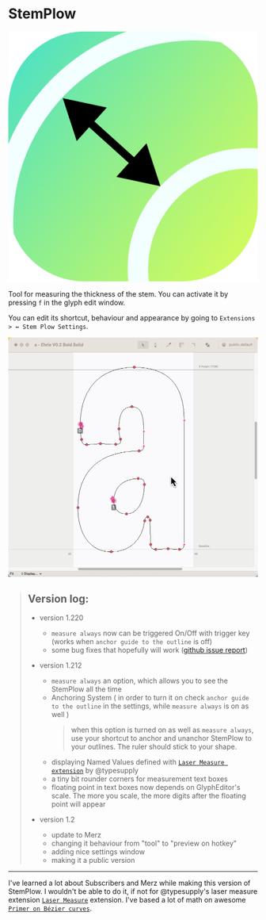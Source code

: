 # StemPlow



![StemPlow-icon](images/StemPlow-icon.png)

Tool for measuring the thickness of the stem. You can activate it by pressing `f` in the glyph edit window.

You can edit its shortcut, behaviour and appearance by going to
`Extensions > ↔ Stem Plow Settings`.



![animation](images/animation.gif)




> ## Version log:
>
> - version 1.220
>   - `measure always` now can be triggered On/Off with trigger key (works when `anchor guide to the outline` is off)
>   - some bug fixes that hopefully will work ([github issue report](https://github.com/RafalBuchner/StemPlow/issues/4#issue-1840248227))
>
> - version 1.212
>	 - `measure always` an option, which allows you to see the StemPlow all the time
>	 - Anchoring System ( in order to turn it on check `anchor guide to the outline` in the settings, while `measure always` is on as well )
>		 > when this option is turned on as well as `measure always`, use your shortcut to anchor and unanchor StemPlow to your outlines. The ruler should stick to your shape.
>	 - displaying Named Values defined with [`Laser Measure extension`](https://github.com/typesupply/lasermeasure/) by @typesupply
>	 - a tiny bit rounder corners for measurement text boxes
>	 - floating point in text boxes now depends on GlyphEditor's scale. The more you scale, the more digits after the floating point will appear
>
> - version 1.2
>	 - update to Merz
>	 - changing it behaviour from "tool" to "preview on hotkey"
>	 - adding nice settings window
>	 - making it a public version

---

I've learned a lot about Subscribers and Merz while making this version of StemPlow. I wouldn't be able to do it, if not for @typesupply's  laser measure extension [`Laser Measure`](https://github.com/typesupply/lasermeasure/) extension. I've based a lot of math on awesome [`Primer on Bézier curves`](https://pomax.github.io/bezierinfo/).
